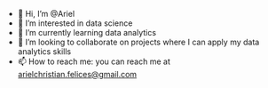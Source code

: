 - 👋 Hi, I’m @Ariel
- 👀 I’m interested in data science
- 🌱 I’m currently learning data analytics
- 💞️ I’m looking to collaborate on projects where I can apply my data analytics skills
- 📫 How to reach me: you can reach me at arielchristian.felices@gmail.com

<!---
A-C-A-F/A-C-A-F is a ✨ special ✨ repository because its `README.md` (this file) appears on your GitHub profile.
You can click the Preview link to take a look at your changes.
--->
